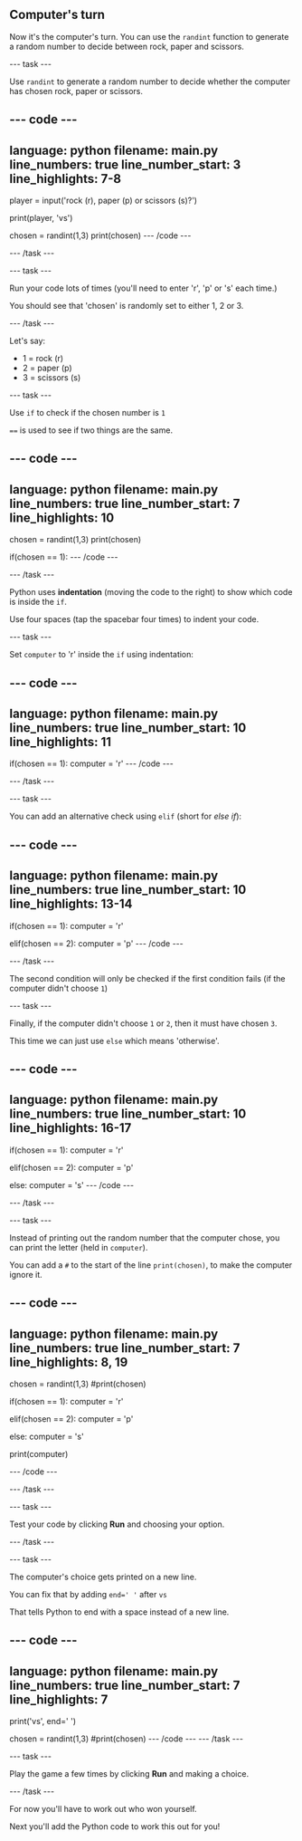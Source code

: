 ## Computer's turn

Now it's the computer's turn. You can use the `randint` function to generate a random number to decide between rock, paper and scissors. 

--- task ---

Use `randint` to generate a random number to decide whether the computer has chosen rock, paper or scissors.

--- code ---
---
language: python
filename: main.py
line_numbers: true
line_number_start: 3
line_highlights: 7-8
---
player = input('rock (r), paper (p) or scissors (s)?')

print(player, 'vs')

chosen = randint(1,3)
print(chosen)
--- /code ---

--- /task ---

--- task ---

Run your code lots of times (you'll need to enter 'r', 'p' or 's' each time.)

You should see that 'chosen' is randomly set to either 1, 2 or 3. 

--- /task ---  
  
Let's say:
  + 1 = rock (r)
  + 2 = paper (p)
  + 3 = scissors (s)

--- task ---

Use `if` to check if the chosen number is `1` 

`==` is used to see if two things are the same. 

--- code ---
---
language: python
filename: main.py
line_numbers: true
line_number_start: 7
line_highlights: 10
---
chosen = randint(1,3)
print(chosen)

if(chosen == 1):
--- /code ---

--- /task ---

Python uses __indentation__ (moving the code to the right) to show which code is inside the `if`. 

Use four spaces (tap the spacebar four times) to indent your code.

--- task ---

Set `computer` to 'r' inside the `if` using indentation:
  
--- code ---
---
language: python
filename: main.py
line_numbers: true
line_number_start: 10
line_highlights: 11
---
if(chosen == 1):
    computer = 'r'
--- /code ---

--- /task ---
  
--- task ---

You can add an alternative check using `elif` (short for _else if_):

--- code ---
---
language: python
filename: main.py
line_numbers: true
line_number_start: 10
line_highlights: 13-14
---
if(chosen == 1):
    computer = 'r'

elif(chosen == 2):
    computer = 'p'
--- /code ---

--- /task ---


The second condition will only be checked if the first condition fails (if the computer didn't choose `1`)

--- task ---

Finally, if the computer didn't choose `1` or `2`, then it must have chosen `3`. 

This time we can just use `else` which means 'otherwise'. 
  
--- code ---
---
language: python
filename: main.py
line_numbers: true
line_number_start: 10
line_highlights: 16-17
---
if(chosen == 1):
    computer = 'r'

elif(chosen == 2):
    computer = 'p'

else:
  computer = 's'
--- /code ---

--- /task ---

--- task ---

Instead of printing out the random number that the computer chose, you can print the letter (held in `computer`). 

You can add a `#` to the start of the line `print(chosen)`, to make the computer ignore it.

--- code ---
---
language: python
filename: main.py
line_numbers: true
line_number_start: 7
line_highlights: 8, 19
---
chosen = randint(1,3)
#print(chosen)

if(chosen == 1):
    computer = 'r'

elif(chosen == 2):
    computer = 'p'

else:
    computer = 's'

print(computer)

--- /code ---

--- /task ---

--- task ---

Test your code by clicking **Run** and choosing your option. 

--- /task ---   

--- task ---

The computer's choice gets printed on a new line. 

You can fix that by adding `end=' '` after `vs`

That tells Python to end with a space instead of a new line.

--- code ---
---
language: python
filename: main.py
line_numbers: true
line_number_start: 7
line_highlights: 7
---
print('vs', end=' ')

chosen = randint(1,3)
#print(chosen)
--- /code ---
--- /task ---

--- task ---

Play the game a few times by clicking **Run** and making a choice.

--- /task ---

For now you'll have to work out who won yourself. 

Next you'll add the Python code to work this out for you!